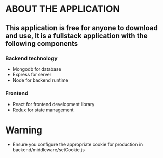# ABOUT THE APPLICATION
## This application is free for anyone to download and use, It is a fullstack application with the following components
### Backend technology
* Mongodb for database
* Express for server
* Node for backend runtime

### Frontend
* React for frontend development library
* Redux for state management


# Warning 
* Ensure you configure the appropriate cookie for production in backend/middleware/setCookie.js